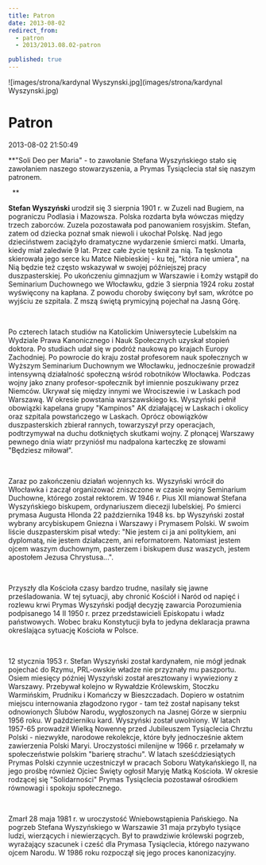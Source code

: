 ```yaml
---
title: Patron
date: 2013-08-02
redirect_from: 
  - patron
  - 2013/2013.08.02-patron

published: true
---
```



![images/strona/kardynal Wyszynski.jpg](images/strona/kardynal Wyszynski.jpg)

# Patron

<time>2013-08-02 21:50:49</time>


**"Soli Deo per Maria" - to zawołanie Stefana Wyszyńskiego stało się zawołaniem naszego stowarzyszenia, a Prymas Tysiąclecia stał się naszym patronem.
 
 
**


**Stefan Wyszyński** urodził się 3 sierpnia 1901 r. w Zuzeli nad Bugiem, na pograniczu Podlasia i Mazowsza. Polska rozdarta była wówczas między trzech zaborców. Zuzela pozostawała pod panowaniem rosyjskim. Stefan, zatem od dziecka poznał smak niewoli i ukochał Polskę. Nad jego dzieciństwem zaciążyło dramatyczne wydarzenie śmierci matki. Umarła, kiedy miał zaledwie 9 lat. Przez całe życie tęsknił za nią. Ta tęsknota skierowała jego serce ku Matce Niebieskiej - ku tej, "która nie umiera", na Nią będzie też często wskazywał w swojej późniejszej pracy duszpasterskiej. Po ukończeniu gimnazjum w Warszawie i Łomży wstąpił do Seminarium Duchownego we Włocławku, gdzie 3 sierpnia 1924 roku został wyświęcony na kapłana. Z powodu choroby święcony był sam, wkrótce po wyjściu ze szpitala. Z mszą świętą prymicyjną pojechał na Jasną Górę.


 


Po czterech latach studiów na Katolickim Uniwersytecie Lubelskim na Wydziale Prawa Kanonicznego i Nauk Społecznych uzyskał stopień doktora. Po studiach udał się w podróż naukową po krajach Europy Zachodniej. Po powrocie do kraju został profesorem nauk społecznych w Wyższym Seminarium Duchownym we Włocławku, jednocześnie prowadził intensywną działalność społeczną wśród robotników Włocławka. Podczas wojny jako znany profesor-społecznik był imiennie poszukiwany przez Niemców. Ukrywał się między innymi we Wrociszewie i w Laskach pod Warszawą. W okresie powstania warszawskiego ks. Wyszyński pełnił obowiązki kapelana grupy "Kampinos" AK działającej w Laskach i okolicy oraz szpitala powstańczego w Laskach. Oprócz obowiązków duszpasterskich zbierał rannych, towarzyszył przy operacjach, podtrzymywał na duchu dotkniętych skutkami wojny. Z płonącej Warszawy pewnego dnia wiatr przyniósł mu nadpalona karteczkę ze słowami "Będziesz miłował".


 


Zaraz po zakończeniu działań wojennych ks. Wyszyński wrócił do Włocławka i zaczął organizować zniszczone w czasie wojny Seminarium Duchowne, którego został rektorem. W 1946 r. Pius XII mianował Stefana Wyszyńskiego biskupem, ordynariuszem diecezji lubelskiej. Po śmierci prymasa Augusta Hlonda 22 października 1948 ks. bp Wyszyński został wybrany arcybiskupem Gniezna i Warszawy i Prymasem Polski. W swoim liście duszpasterskim pisał wtedy: "Nie jestem ci ja ani politykiem, ani dyplomatą, nie jestem działaczem, ani reformatorem. Natomiast jestem ojcem waszym duchownym, pasterzem i biskupem dusz waszych, jestem apostołem Jezusa Chrystusa...".


 


Przyszły dla Kościoła czasy bardzo trudne, nasilały się jawne prześladowania. W tej sytuacji, aby chronić Kościół i Naród od napięć i rozlewu krwi Prymas Wyszyński podjął decyzję zawarcia Porozumienia podpisanego 14 II 1950 r. przez przedstawicieli Episkopatu i władz państwowych. Wobec braku Konstytucji była to jedyna deklaracja prawna określająca sytuację Kościoła w Polsce.


 


12 stycznia 1953 r. Stefan Wyszyński został kardynałem, nie mógł jednak pojechać do Rzymu, PRL-owskie władze nie przyznały mu paszportu. Osiem miesięcy później Wyszyński został aresztowany i wywieziony z Warszawy. Przebywał kolejno w Rywałdzie Królewskim, Stoczku Warmińskim, Prudniku i Komańczy w Bieszczadach. Dopiero w ostatnim miejscu internowania złagodzono rygor - tam też został napisany tekst odnowionych Ślubów Narodu, wygłoszonych na Jasnej Górze w sierpniu 1956 roku. W październiku kard. Wyszyński został uwolniony. W latach 1957-65 prowadził Wielką Nowennę przed Jubileuszem Tysiąclecia Chrztu Polski - niezwykłe, narodowe rekolekcje, które były jednocześnie aktem zawierzenia Polski Maryi. Uroczystości milenijne w 1966 r. przełamały w społeczeństwie polskim "barierę strachu". W latach sześćdziesiątych Prymas Polski czynnie uczestniczył w pracach Soboru Watykańskiego II, na jego prośbę również Ojciec Święty ogłosił Maryję Matką Kościoła. W okresie rodzącej się "Solidarności" Prymas Tysiąclecia pozostawał ośrodkiem równowagi i spokoju społecznego.


 


Zmarł 28 maja 1981 r. w uroczystość Wniebowstąpienia Pańskiego. Na pogrzeb Stefana Wyszyńskiego w Warszawie 31 maja przybyło tysiące ludzi, wierzących i niewierzących. Był to prawdziwie królewski pogrzeb, wyrażający szacunek i cześć dla Prymasa Tysiąclecia, którego nazywano ojcem Narodu. W 1986 roku rozpoczął się jego proces kanonizacyjny.


<!--{{json:{"created_date":"2013-08-02 21:50:49","publish_down":"0000-00-00 00:00:00","id":"5257"}}}-->